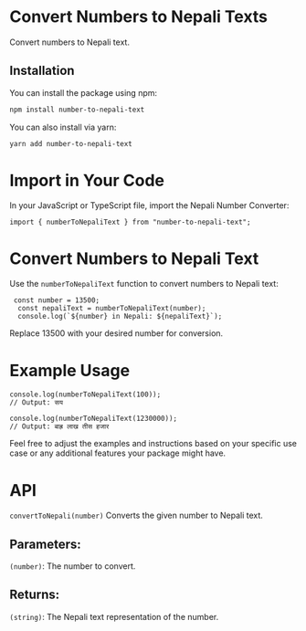 # Convert Numbers to Nepali Texts

Convert numbers to Nepali text.

## Installation

You can install the package using npm:

```bash
npm install number-to-nepali-text
```

You can also install via yarn:

```bash
yarn add number-to-nepali-text
```

# Import in Your Code

In your JavaScript or TypeScript file, import the Nepali Number Converter:

```
import { numberToNepaliText } from "number-to-nepali-text";

```

# Convert Numbers to Nepali Text

Use the `numberToNepaliText` function to convert numbers to Nepali text:

```
 const number = 13500;
  const nepaliText = numberToNepaliText(number);
  console.log(`${number} in Nepali: ${nepaliText}`);

```

Replace 13500 with your desired number for conversion.

# Example Usage

```
console.log(numberToNepaliText(100));
// Output: सय

console.log(numberToNepaliText(1230000));
// Output: बाह्र लाख तीस हजार
```

Feel free to adjust the examples and instructions based on your specific use case or any additional features your package might have.

# API

`convertToNepali(number)`
Converts the given number to Nepali text.

## Parameters:

`(number)`: The number to convert.

## Returns:

`(string)`: The Nepali text representation of the number.

